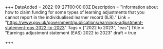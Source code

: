 +++
DateAdded = 2022-09-27T00:00:00Z
Description = "Information about how to claim funding for some types of learning adjustments that you cannot report in the individualised learner record (ILR)."
Link = "https://www.gov.uk/government/publications/earnings-adjustment-statement-eas-2022-to-2023"
Tags = ["2022 to 2023", "eas"]
Title = "Earnings adjustment statement (EAS) 2022 to 2023"
draft = true

+++
